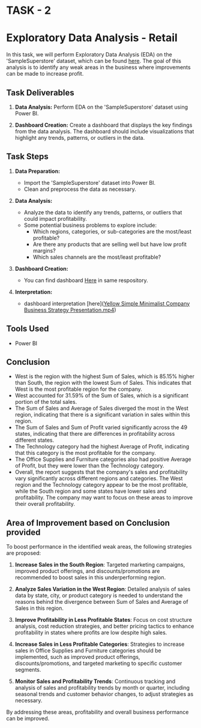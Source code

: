 # TASK - 2
# Exploratory Data Analysis - Retail 

In this task, we will perform Exploratory Data Analysis (EDA) on the 'SampleSuperstore' dataset, which can be found [here](https://bit.ly/3i4rbWl). The goal of this analysis is to identify any weak areas in the business where improvements can be made to increase profit.

## Task Deliverables

1. **Data Analysis:** Perform EDA on the 'SampleSuperstore' dataset using Power BI.

2. **Dashboard Creation:** Create a dashboard that displays the key findings from the data analysis. The dashboard should include visualizations that highlight any trends, patterns, or outliers in the data.

## Task Steps

1. **Data Preparation:**
   - Import the 'SampleSuperstore' dataset into Power BI.
   - Clean and preprocess the data as necessary.

2. **Data Analysis:**
   - Analyze the data to identify any trends, patterns, or outliers that could impact profitability.
   - Some potential business problems to explore include:
     - Which regions, categories, or sub-categories are the most/least profitable?
     - Are there any products that are selling well but have low profit margins?
     - Which sales channels are the most/least profitable?

3. **Dashboard Creation:**
   - You can find dashboard [Here](task-1(tsf).pbix) in same respository.

4. **Interpretation:**
   - dashboard interpretation [here]([Yellow Simple Minimalist Company Business Strategy Presentation.mp4](https://github.com/shravanichandane/TSF-TASK2/blob/main/Yellow%20Simple%20Minimalist%20Company%20Business%20Strategy%20Presentation.mp4))

## Tools Used

- Power BI

## Conclusion
 - West is the region with the highest Sum of Sales, which is 85.15% higher than South, the region with the lowest Sum of Sales. This indicates that West is the most profitable region for the company.</br>
 - West accounted for 31.59% of the Sum of Sales, which is a significant portion of the total sales.</br>
 - The Sum of Sales and Average of Sales diverged the most in the West region, indicating that there is a significant variation in sales within this region.</br>
 - The Sum of Sales and Sum of Profit varied significantly across the 49 states, indicating that there are differences in profitability across different states.</br>
 - The Technology category had the highest Average of Profit, indicating that this category is the most profitable for the company.</br>
 - The Office Supplies and Furniture categories also had positive Average of Profit, but they were lower than the Technology category.</br>
 - Overall, the report suggests that the company's sales and profitability vary significantly across different regions and categories. The West region and the Technology category appear to be the most profitable, while the South region and some states have lower sales and profitability. The company may want to focus on these areas to improve their overall profitability.

## Area of Improvement based on Conclusion provided
To boost performance in the identified weak areas, the following strategies are proposed:

1. **Increase Sales in the South Region**: Targeted marketing campaigns, improved product offerings, and discounts/promotions are recommended to boost sales in this underperforming region.

2. **Analyze Sales Variation in the West Region**: Detailed analysis of sales data by state, city, or product category is needed to understand the reasons behind the divergence between Sum of Sales and Average of Sales in this region.

3. **Improve Profitability in Less Profitable States**: Focus on cost structure analysis, cost reduction strategies, and better pricing tactics to enhance profitability in states where profits are low despite high sales.

4. **Increase Sales in Less Profitable Categories**: Strategies to increase sales in Office Supplies and Furniture categories should be implemented, such as improved product offerings, discounts/promotions, and targeted marketing to specific customer segments.

5. **Monitor Sales and Profitability Trends**: Continuous tracking and analysis of sales and profitability trends by month or quarter, including seasonal trends and customer behavior changes, to adjust strategies as necessary.

By addressing these areas, profitability and overall business performance can be improved.
